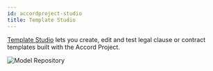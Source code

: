 ```yaml
---
id: accordproject-studio
title: Template Studio
---
```


[Template Studio](https://studio.accordproject.org) lets you create, edit and test legal clause or contract templates built with the Accord Project.

![Model Repository](/img/studio.png)
